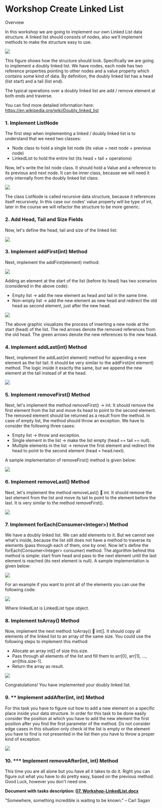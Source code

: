# Workshop Create Linked List

Overview

In this workshop we are going to implement our own Linked List data structure.
A linked list should consists of nodes, also we'll implement methods to make the structure easy to use.

![](../../resources/L15LinkedList/media/image1.png)

This figure shows how the structure should look. Specifically we are going to implement a doubly linked list. We have nodes, each node has two reference properties pointing to other nodes and a value property which contains some kind of data. By definition, the doubly linked list has a head (list start) and a tail (list end).

The typical operations over a doubly linked list are add / remove element at both ends and traverse.

You can find more detailed information here: https://en.wikipedia.org/wiki/Doubly_linked_list 

### 1. Implement ListNode

The first step when implementing a linked / doubly linked list is to understand that we need two classes:

- Node class to hold a single list node (its value + next node + previous node)
- LinkedList to hold the entire list (its head + tail + operations)

Now, let's write the list node class. It should hold a Value and a reference to its previous and next node. It can be inner class, because we will need it only internally from the doubly linked list class:

![](../../resources/L15LinkedList/media/image2.png)

The class ListNode is called recursive data structure, because it references itself recursively. In this case our nodes' value property will be type of int, later in the course we will refactor the structure to be more generic.

### 2. Add Head, Tail and Size Fields

Now, let's define the head, tail and size of the linked list:

![](../../resources/L15LinkedList/media/image3.png)

### 3. Implement addFirst(int) Method

Next, implement the addFirst(element) method:

![](../../resources/L15LinkedList/media/image4.png)

Adding an element at the start of the list (before its head) has two scenarios (considered in the above code):

- Empty list -> add the new element as head and tail in the same time.
- Non-empty list -> add the new element as new head and redirect the old head as second element, just after the new head.

![](../../resources/L15LinkedList/media/image5.png)

The above graphic visualizes the process of inserting a new node at the start (head) of the list. The red arrows denote the removed references from the old head. The green arrows denote the new references to the new head.

### 4. Implement addLast(int) Method

Next, implement the addLast(int element) method for appending a new element as the list tail. It should be very similar to the addFirst(int element) method. The logic inside it exactly the same, but we append the new element at the tail instead of at the head.

![](../../resources/L15LinkedList/media/image6.png)

### 5. Implement removeFirst() Method

Next, let's implement the method removeFirst() -> int. It should remove the first element from the list and move its head to point to the second element. The removed element should be returned as a result from the method. In case of empty list, the method should throw an exception. We have to consider the following three cases:

- Empty list -> throw and exception.
- Single element in the list -> make the list empty (head == tail == null).
- Multiple elements in the list -> remove the first element and redirect the head to point to the second element (head = head.next).

A sample implementation of removeFirst() method is given below:

![](../../resources/L15LinkedList/media/image7.png)

### 6. Implement removeLast() Method

Next, let's implement the method removeLast()  int. It should remove the last element from the list and move its tail to point to the element before the last. It is very similar to the method removeFirst().

![](../../resources/L15LinkedList/media/image8.png)

### 7. Implement forEach(Consumer\<Integer>) Method

We have a doubly linked list. We can add elements to it. But we cannot see what's inside, because the list still does not have a method to traverse its elements (pass through each of them, one by one). Now let's define the forEach(Consumer\<Integer> consumer) method. The algorithm behind this method is simple: start from head and pass to the next element until the last element is reached (its next element is null). A sample implementation is given below:

![](../../resources/L15LinkedList/media/image9.png)

For an example if you want to print all of the elements you can use the following code:

![](../../resources/L15LinkedList/media/image10.png)

Where linkedList is LinkedList type object.

### 8. Implement toArray() Method

Now, implement the next method: toArray()  int[]. It should copy all elements of the linked list to an array of the same size. You could use the following steps to implement this method:

- Allocate an array int[] of size this.size.
- Pass through all elements of the list and fill them to arr[0], arr[1], …, arr[this.size-1].
- Return the array as result.

![](../../resources/L15LinkedList/media/image11.png)

Congratulations! You have implemented your doubly linked list.

### 9. \*\* Implement addAfter(int, int) Method

For this task you have to figure out how to add a new element on a specific place inside your data structure. In order for this task to be done easily consider the position at which you have to add the new element the first position after you find the first parameter of the method. Do not consider edge cases in this situation only check id the list is empty or the element you have to find is not presented in the list then you have to throw a proper kind of exception.

![](../../resources/L15LinkedList/media/image12.png)

### 10. \*\*\* Implement removeAfter(int, int) Method

This time you are all alone but you have all it takes to do it. Right you can figure out what you have to do pretty easy, based on the previous method. Good Luck, however you don't need one.

<p><b>Document with tasks description: <a href="../../resources/L15LinkedList/07. Workshop-LinkedList.docx">07. Workshop-LinkedList.docx</a></b></p>

"Somewhere, something incredible is waiting to be known." – Carl Sagan